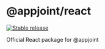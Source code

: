 # @appjoint/react

[![Stable release](https://img.shields.io/npm/v/@appjoint/react.svg)](https://npm.im/@appjoint/react)

Official React package for @appjoint
